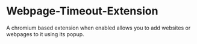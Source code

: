 # Webpage-Timeout-Extension
A chromium based extension when enabled allows you to add websites or webpages to it using its popup.
